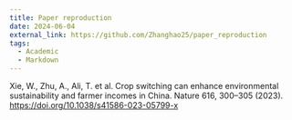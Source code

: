 ```yaml
---
title: Paper reproduction
date: 2024-06-04
external_link: https://github.com/Zhanghao25/paper_reproduction
tags:
  - Academic
  - Markdown
---
```


Xie, W., Zhu, A., Ali, T. et al. Crop switching can enhance environmental sustainability and farmer incomes in China. Nature 616, 300–305 (2023). https://doi.org/10.1038/s41586-023-05799-x

<!--more-->
